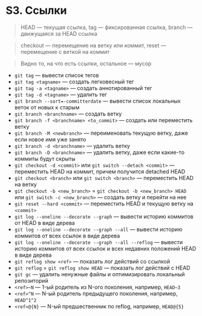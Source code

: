 # S3. Ссылки

> HEAD — текущая ссылка, tag — фиксированная ссылка, branch — движущаяся за HEAD ссылка

> checkout — перемещение на ветку или коммит, reset — перемещение с веткой на коммит

> Видно то, на что есть ссылки, остальное — мусор

- `git tag` — вывести список тегов
- `git tag <tagname>` — создать легковесный тег
- `git tag -a <tagname>` — создать аннотированный тег
- `git tag -d <tagname>` — удалить тег
- `git branch --sort=-committerdate` — вывести список локальных веток от новых к старым
- `git branch <branchname>` — создать ветку
- `git branch -f <branchname> <to_commit>` — создать или переместить ветку
- `git branch -M <newbranch>` — переименовать текущую ветку, даже если новое имя уже занято
- `git branch -d <branchname>` — удалить ветку
- `git branch -D <branchname>` — удалить ветку, даже если какие-то коммиты будут скрыты
- `git checkout -d <commit>` или `git switch --detach <commit>` — переместить HEAD на коммит, причем получится detached HEAD
- `git checkout <branch>` или `git switch <branch>` — переместить HEAD на ветку
- `git checkout -b <new_branch>` = `git checkout -b <new_branch> HEAD` или `git switch -c <new_branch>` — создать ветку и перейти на нее
- `git reset --hard <commit>` — переместить HEAD и текущую ветку на `<commit>`
- `git log --oneline --decorate --graph` — вывести историю коммитов от HEAD в виде дерева
- `git log --oneline --decorate --graph --all` — вывести историю коммитов от всех ссылок в виде дерева
- `git log --oneline --decorate --graph --all --reflog` — вывести историю коммитов от всех ссылок и всех недавних положений HEAD в виде дерева
- `git reflog show <ref>` — показать лог действий со ссылкой
- `git reflog` = `git reflog show HEAD` — показать лог действий с HEAD
- `git gc` — удалить ненужные файлы и оптимизировать локальный репозиторий
- `<ref>~N` — 1-ый родитель из N-ого поколения, например, `HEAD~3`
- `<ref>^N` — N-ый родитель предыдущего поколения, например, `HEAD^1^2`
- `<ref>@{N}` — N-ый предшественник по reflog, например, `HEAD@{5}`
